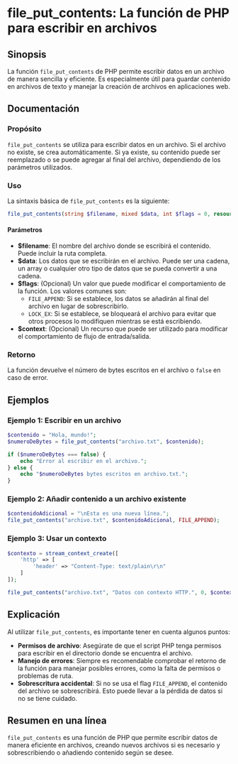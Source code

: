 <!--
Meta Description: # file_put_contents: La función de PHP para escribir en archivos ## Sinopsis La función `file_put_contents` de PHP permite escribir datos en un archiv...
Meta Keywords: archivo, file_put_contents, php, datos, contenido
-->

# file_put_contents: La función de PHP para escribir en archivos

## Sinopsis
La función `file_put_contents` de PHP permite escribir datos en un archivo de manera sencilla y eficiente. Es especialmente útil para guardar contenido en archivos de texto y manejar la creación de archivos en aplicaciones web.

## Documentación

### Propósito
`file_put_contents` se utiliza para escribir datos en un archivo. Si el archivo no existe, se crea automáticamente. Si ya existe, su contenido puede ser reemplazado o se puede agregar al final del archivo, dependiendo de los parámetros utilizados.

### Uso
La sintaxis básica de `file_put_contents` es la siguiente:

```php
file_put_contents(string $filename, mixed $data, int $flags = 0, resource|null $context = null): int|false
```

#### Parámetros
- **$filename**: El nombre del archivo donde se escribirá el contenido. Puede incluir la ruta completa.
- **$data**: Los datos que se escribirán en el archivo. Puede ser una cadena, un array o cualquier otro tipo de datos que se pueda convertir a una cadena.
- **$flags**: (Opcional) Un valor que puede modificar el comportamiento de la función. Los valores comunes son:
  - `FILE_APPEND`: Si se establece, los datos se añadirán al final del archivo en lugar de sobrescribirlo.
  - `LOCK_EX`: Si se establece, se bloqueará el archivo para evitar que otros procesos lo modifiquen mientras se está escribiendo.
- **$context**: (Opcional) Un recurso que puede ser utilizado para modificar el comportamiento de flujo de entrada/salida.

### Retorno
La función devuelve el número de bytes escritos en el archivo o `false` en caso de error.

## Ejemplos

### Ejemplo 1: Escribir en un archivo
```php
$contenido = "Hola, mundo!";
$numeroDeBytes = file_put_contents("archivo.txt", $contenido);

if ($numeroDeBytes === false) {
    echo "Error al escribir en el archivo.";
} else {
    echo "$numeroDeBytes bytes escritos en archivo.txt.";
}
```

### Ejemplo 2: Añadir contenido a un archivo existente
```php
$contenidoAdicional = "\nEsta es una nueva línea.";
file_put_contents("archivo.txt", $contenidoAdicional, FILE_APPEND);
```

### Ejemplo 3: Usar un contexto
```php
$contexto = stream_context_create([
    'http' => [
        'header' => "Content-Type: text/plain\r\n"
    ]
]);

file_put_contents("archivo.txt", "Datos con contexto HTTP.", 0, $contexto);
```

## Explicación
Al utilizar `file_put_contents`, es importante tener en cuenta algunos puntos:

- **Permisos de archivo**: Asegúrate de que el script PHP tenga permisos para escribir en el directorio donde se encuentra el archivo.
- **Manejo de errores**: Siempre es recomendable comprobar el retorno de la función para manejar posibles errores, como la falta de permisos o problemas de ruta.
- **Sobrescritura accidental**: Si no se usa el flag `FILE_APPEND`, el contenido del archivo se sobrescribirá. Esto puede llevar a la pérdida de datos si no se tiene cuidado.

## Resumen en una línea
`file_put_contents` es una función de PHP que permite escribir datos de manera eficiente en archivos, creando nuevos archivos si es necesario y sobrescribiendo o añadiendo contenido según se desee.